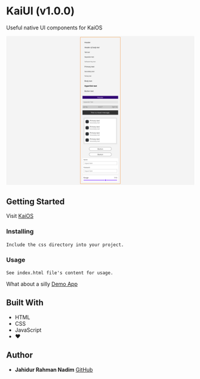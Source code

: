 # KaiUI (v1.0.0)
Useful native UI components for KaiOS

![Screenshot](https://raw.githubusercontent.com/nadim1992/KaiUI/develop/screenshot.png)

## Getting Started

Visit [KaiOS](https://developer.kaiostech.com)

### Installing

```
Include the css directory into your project.
```

### Usage

```
See index.html file's content for usage.
```

What about a silly [Demo App](https://github.com/nadim1992/legal-terms-kaios)

## Built With

* HTML
* CSS
* JavaScript
* :heart:

## Author

* **Jahidur Rahman Nadim** [GitHub](https://github.com/nadim1992)